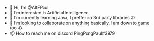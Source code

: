- 👋 Hi, I’m @AltFPaul
- 👀 I’m interested in Artificial Intelligence
- 🌱 I’m currently learning Java, I preffer no 3rd party libraries :D
- 💞️ I’m looking to collaborate on anything basically. I am down to game too :D
- 📫 How to reach me on discord PingPongPaul#3979

<!---
AltFPaul/AltFPaul is a ✨ special ✨ repository because its `README.md` (this file) appears on your GitHub profile.
You can click the Preview link to take a look at your changes.
--->
